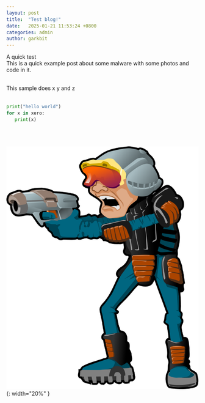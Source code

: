 ```yaml
---
layout: post
title:  "Test blog!"
date:   2025-01-21 11:53:24 +0800
categories: admin
author: garkbit
---
```

A quick test
<br>
This is a quick example post about some malware with some photos and code in it.<br><br>  


This sample does x y and z<br><br>    

~~~python
print("hello world")
for x in xero:
   print(x)
~~~



<br><br>
    
![dudee](/assets/dudee.svg){: width="20%" }
